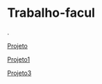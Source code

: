 # Trabalho-facul
.
<p><a href="https://jo4o-marcelo.github.io//Trabalho-facul/LojaFacul/index.html">Projeto</a></p>
<p><a href="https://jo4o-marcelo.github.io/Trabalho-facul/LojaFacul/index.html">Projeto1</a></p>
<p><a href="https://github.com/jo4o-marcelo/Trabalho-facul/LojaFacul/index.html">Projeto3</a></p>
